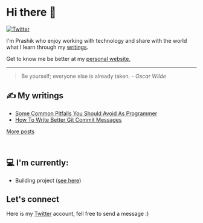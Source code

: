 # Hi there 👋

<p>
  <a href="https://twitter.com/prashikmk">
    <img src="https://img.shields.io/badge/@prashikmk-1DA1F2?logo=Twitter&logoColor=white&style=flat" alt="Twitter" />
  </a>
</p>

I'm Prashik who enjoy working with technology and share with the world what I learn through my [writings](https://prashikmeshram.com/blog).

Get to know me be better at my [personal website.](https://prashikmeshram.com)

---

> Be yourself; everyone else is already taken. - *Oscar Wilde*

## ✍ My writings

- [Some Common Pitfalls You Should Avoid As Programmer](https://prashikmeshram.com/blog/some-common-pitfalls-you-should-avoid-as-programmer)
- [How To Write Better Git Commit Messages](https://prashikmeshram.com/blog/how-to-write-better-git-commit-messages)

[More posts](https://prashikmeshram.vercel.app/blog)

<br>

## 💻 I'm currently:

- Building project ([see here](https://prashikmeshram.com/projects))

## Let's connect

Here is my [Twitter](https://twitter.com/prashikmk) account, fell free to send a message :)

<!--
**prashikm/prashikm** is a ✨ _special_ ✨ repository because its `README.md` (this file) appears on your GitHub profile.

Here are some ideas to get you started:

- 🔭 I’m currently working on ...
- 🌱 I’m currently learning ...
- 👯 I’m looking to collaborate on ...
- 🤔 I’m looking for help with ...
- 💬 Ask me about ...
- 📫 How to reach me: ...
- 😄 Pronouns: ...
- ⚡ Fun fact: ...
-->
